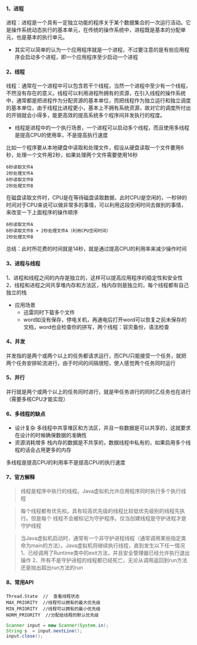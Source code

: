 #### 1、进程
 进程：进程是一个具有一定独立功能的程序关于某个数据集合的一次运行活动。它是操作系统动态执行的基本单元，在传统的操作系统中，进程既是基本的分配单元，也是基本的执行单元。
- 其实可以简单的认为一个应用程序就是一个进程，不过要注意的是有些应用程序会启动多个进程，即一个应用程序至少启动一个进程

#### 2、线程
线程：通常在一个进程中可以包含若干个线程，当然一个进程中至少有一个线程，不然没有存在的意义。线程可以利用进程所拥有的资源，在引入线程的操作系统中，通常都是把进程作为分配资源的基本单位，而把线程作为独立运行和独立调度的基本单位，由于线程比进程更小，基本上不拥有系统资源，故对它的调度所付出的开销就会小得多，能更高效的提高系统多个程序间并发执行的程度。
- 线程是进程中的一个执行场景，一个进程可以启动多个线程，而且使用多线程是提高CPU的使用率，不是提高执行速度

比如一个程序要从本地硬盘中读取和处理文件，假设从硬盘读取一个文件要用6秒，处理一个文件用2秒，如果处理两个文件需要使用16秒
```
6秒读取文件A
2秒处理文件A
6秒读取文件B
2秒处理文件B
```
在磁盘读取文件时，CPU是在等待磁盘读取数据，此时CPU是空闲的，一秒钟的时间对于CPU来说可以做非常多的事情，可以利用这段空闲时间去做别的事情，来改变一下上面程序的操作顺序
```
6秒读取文件A
6秒读取文件B + 2秒处理文件A（利用CPU空闲时间）
2秒处理文件B
```
总结：此时所花费的时间就是14秒，就是通过提高CPU的利用率来减少操作时间

#### 3、进程与线程
1、进程和线程之间的内存是独立的，这样可以提高应用程序的稳定性和安全性
2、线程和进程之间共享堆内存和方法区，栈内存则是独立的，每个线程都有自己独立的栈
- 应用场景
  - 迅雷同时下载多个文件
  - word如没有保存，停电关机，再通电后打开word可以恢复之前未保存的文档，word也会检查你的拼写，两个线程：容灾备份，语法检查
#### 4、并发
并发指的是两个或两个以上的任务都请求运行，而CPU只能接受一个任务，就把两个任务安排轮流进行，由于时间的间隔很短，使人感觉两个任务同时运行

#### 5、并行
并行就是两个或两个以上的任务同时进行，就是甲任务进行的同时乙任务也在进行（需要多核CPU才能实现）

#### 6、多线程的缺点
- 设计复杂
  多线程中共享堆区和方法区，并且一些数据是可以共享的，这就要求在设计的时候确保数据的准确性
- 资源消耗增多
  栈内存的数据是不共享的，数据线程中私有的，如果启用多个线程的话会占用更多的内存

多线程是提高CPU的利用率不是提高CPU的执行速度
#### 7、官方解释

> 线程是程序中执行的线程。Java虚拟机允许应用程序同时执行多个执行线程

> 每个线程都有优先权。具有较高优先级的线程比较低优先级别的线程先执行。但是每个 线程不会被标记为守护程序。仅当创建线程是守护进程才是守护线程

> 当Java虚拟机启动时，通常有一个非守护进程线程（通常调用某些指定类命为main的方法）。Java虚拟机将继续执行线程，直到发生以下任一情况
> 1、已经调用了Runtime类中的exit方法，并且安全管理器已经允许执行退出操作
> 2、所有不是守护进程的线程都已经死亡，无论从调用返回到run方法还是抛出超出run方法的run
#### 8、常用API

```
Thread.State  //  查看线程状态
MAX_PRIORITY  //线程可以拥有的最大优先级
MIN_PRIORITY  //线程可以拥有的最小优先级
NORM_PRIORITY  //分配给线程的默认优先级
```

```java
Scanner input = new Scanner(System.in);
String s  = input.nextLine();
input.close();
```

